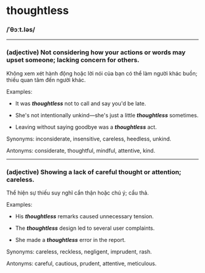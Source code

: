 # thoughtless

### /ˈθɔːt.ləs/

---

### (adjective) Not considering how your actions or words may upset someone; lacking concern for others.

Không xem xét hành động hoặc lời nói của bạn có thể làm người khác buồn; thiếu quan tâm đến người khác.

Examples:

- It was **_thoughtless_** not to call and say you'd be late.

- She's not intentionally unkind—she's just a little **_thoughtless_** sometimes.

- Leaving without saying goodbye was a **_thoughtless_** act.

Synonyms: inconsiderate, insensitive, careless, heedless, unkind.

Antonyms: considerate, thoughtful, mindful, attentive, kind.

---

### (adjective) Showing a lack of careful thought or attention; careless.

Thể hiện sự thiếu suy nghĩ cẩn thận hoặc chú ý; cẩu thả.

Examples:

- His **_thoughtless_** remarks caused unnecessary tension.

- The **_thoughtless_** design led to several user complaints.

- She made a **_thoughtless_** error in the report.

Synonyms: careless, reckless, negligent, imprudent, rash.

Antonyms: careful, cautious, prudent, attentive, meticulous.